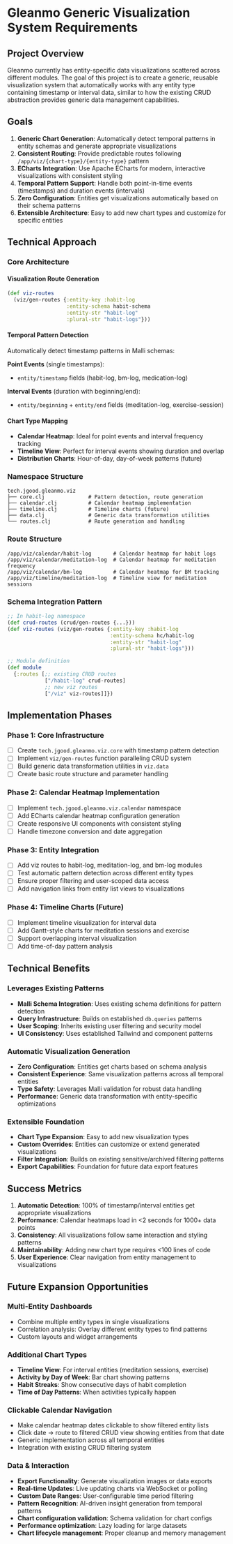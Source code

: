 # Gleanmo Generic Visualization System Requirements

## Project Overview

Gleanmo currently has entity-specific data visualizations scattered across different modules. The goal of this project is to create a generic, reusable visualization system that automatically works with any entity type containing timestamp or interval data, similar to how the existing CRUD abstraction provides generic data management capabilities.

## Goals

1. **Generic Chart Generation**: Automatically detect temporal patterns in entity schemas and generate appropriate visualizations
2. **Consistent Routing**: Provide predictable routes following `/app/viz/{chart-type}/{entity-type}` pattern
3. **ECharts Integration**: Use Apache ECharts for modern, interactive visualizations with consistent styling
4. **Temporal Pattern Support**: Handle both point-in-time events (timestamps) and duration events (intervals)
5. **Zero Configuration**: Entities get visualizations automatically based on their schema patterns
6. **Extensible Architecture**: Easy to add new chart types and customize for specific entities

## Technical Approach

### Core Architecture

#### Visualization Route Generation
```clojure
(def viz-routes 
  (viz/gen-routes {:entity-key :habit-log
                   :entity-schema habit-schema
                   :entity-str "habit-log"
                   :plural-str "habit-logs"}))
```

#### Temporal Pattern Detection
Automatically detect timestamp patterns in Malli schemas:

**Point Events** (single timestamps):
- `entity/timestamp` fields (habit-log, bm-log, medication-log)

**Interval Events** (duration with beginning/end):
- `entity/beginning` + `entity/end` fields (meditation-log, exercise-session)

#### Chart Type Mapping
- **Calendar Heatmap**: Ideal for point events and interval frequency tracking
- **Timeline View**: Perfect for interval events showing duration and overlap
- **Distribution Charts**: Hour-of-day, day-of-week patterns (future)

### Namespace Structure

```
tech.jgood.gleanmo.viz
├── core.clj              # Pattern detection, route generation
├── calendar.clj          # Calendar heatmap implementation  
├── timeline.clj          # Timeline charts (future)
├── data.clj              # Generic data transformation utilities
└── routes.clj            # Route generation and handling
```

### Route Structure

```
/app/viz/calendar/habit-log       # Calendar heatmap for habit logs
/app/viz/calendar/meditation-log  # Calendar heatmap for meditation frequency  
/app/viz/calendar/bm-log          # Calendar heatmap for BM tracking
/app/viz/timeline/meditation-log  # Timeline view for meditation sessions
```

### Schema Integration Pattern

```clojure
;; In habit-log namespace
(def crud-routes (crud/gen-routes {...}))
(def viz-routes (viz/gen-routes {:entity-key :habit-log
                                 :entity-schema hc/habit-log
                                 :entity-str "habit-log"
                                 :plural-str "habit-logs"}))

;; Module definition  
(def module
  {:routes [;; existing CRUD routes
            ["/habit-log" crud-routes]
            ;; new viz routes
            ["/viz" viz-routes]]})
```

## Implementation Phases

### Phase 1: Core Infrastructure
- [ ] Create `tech.jgood.gleanmo.viz.core` with timestamp pattern detection
- [ ] Implement `viz/gen-routes` function paralleling CRUD system
- [ ] Build generic data transformation utilities in `viz.data`
- [ ] Create basic route structure and parameter handling

### Phase 2: Calendar Heatmap Implementation  
- [ ] Implement `tech.jgood.gleanmo.viz.calendar` namespace
- [ ] Add ECharts calendar heatmap configuration generation
- [ ] Create responsive UI components with consistent styling
- [ ] Handle timezone conversion and date aggregation

### Phase 3: Entity Integration
- [ ] Add viz routes to habit-log, meditation-log, and bm-log modules
- [ ] Test automatic pattern detection across different entity types
- [ ] Ensure proper filtering and user-scoped data access
- [ ] Add navigation links from entity list views to visualizations

### Phase 4: Timeline Charts (Future)
- [ ] Implement timeline visualization for interval data
- [ ] Add Gantt-style charts for meditation sessions and exercise
- [ ] Support overlapping interval visualization
- [ ] Add time-of-day pattern analysis

## Technical Benefits

### Leverages Existing Patterns
- **Malli Schema Integration**: Uses existing schema definitions for pattern detection
- **Query Infrastructure**: Builds on established `db.queries` patterns
- **User Scoping**: Inherits existing user filtering and security model
- **UI Consistency**: Uses established Tailwind and component patterns

### Automatic Visualization Generation
- **Zero Configuration**: Entities get charts based on schema analysis
- **Consistent Experience**: Same visualization patterns across all temporal entities  
- **Type Safety**: Leverages Malli validation for robust data handling
- **Performance**: Generic data transformation with entity-specific optimizations

### Extensible Foundation
- **Chart Type Expansion**: Easy to add new visualization types
- **Custom Overrides**: Entities can customize or extend generated visualizations
- **Filter Integration**: Builds on existing sensitive/archived filtering patterns
- **Export Capabilities**: Foundation for future data export features

## Success Metrics

1. **Automatic Detection**: 100% of timestamp/interval entities get appropriate visualizations
2. **Performance**: Calendar heatmaps load in <2 seconds for 1000+ data points
3. **Consistency**: All visualizations follow same interaction and styling patterns
4. **Maintainability**: Adding new chart type requires <100 lines of code
5. **User Experience**: Clear navigation from entity management to visualizations

## Future Expansion Opportunities

### Multi-Entity Dashboards
- Combine multiple entity types in single visualizations
- Correlation analysis: Overlay different entity types to find patterns
- Custom layouts and widget arrangements

### Additional Chart Types
- **Timeline View**: For interval entities (meditation sessions, exercise)
- **Activity by Day of Week**: Bar chart showing patterns
- **Habit Streaks**: Show consecutive days of habit completion
- **Time of Day Patterns**: When activities typically happen

### Clickable Calendar Navigation
- Make calendar heatmap dates clickable to show filtered entity lists
- Click date → route to filtered CRUD view showing entities from that date
- Generic implementation across all temporal entities
- Integration with existing CRUD filtering system

### Data & Interaction
- **Export Functionality**: Generate visualization images or data exports
- **Real-time Updates**: Live updating charts via WebSocket or polling
- **Custom Date Ranges**: User-configurable time period filtering
- **Pattern Recognition**: AI-driven insight generation from temporal patterns
- **Chart configuration validation**: Schema validation for chart configs
- **Performance optimization**: Lazy loading for large datasets
- **Chart lifecycle management**: Proper cleanup and memory management
